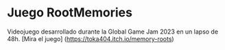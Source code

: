 # Juego RootMemories
Videojuego desarrollado durante la Global Game Jam 2023 en un lapso de 48h.
[Mira el juego] (https://toka404.itch.io/memory-roots)

